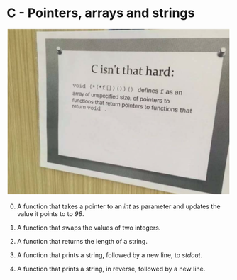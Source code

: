 # C - Pointers, arrays and strings
![Snaphot](Snapshot.PNG)  

0. A function that takes a pointer to an _int_ as parameter and updates the value it points to to _98_.

1. A function that swaps the values of two integers.

2. A function that returns the length of a string.

3. A function that prints a string, followed by a new line, to _stdout_.

4. A function that prints a string, in reverse, followed by a new line.

